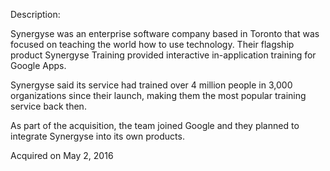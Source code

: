 Description:

Synergyse was an enterprise software company based in Toronto that was focused on teaching the world how to use technology. Their flagship product Synergyse Training provided interactive in-application training for Google Apps.

Synergyse said its service had trained over 4 million people in 3,000 organizations since their launch, making them the most popular training service back then. 

As part of the acquisition, the team joined Google and they planned to integrate Synergyse into its own products.

Acquired on May 2, 2016